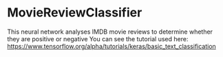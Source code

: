 # MovieReviewClassifier
This neural network analyses IMDB movie reviews to determine whether they are positive or negative
You can see the tutorial used here: https://www.tensorflow.org/alpha/tutorials/keras/basic_text_classification
